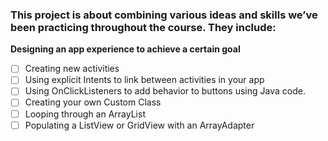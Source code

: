 
### This project is about combining various ideas and skills we’ve been practicing throughout the course. They include:

__Designing an app experience to achieve a certain goal__
- [ ] Creating new activities
- [ ] Using explicit Intents to link between activities in your app
- [ ] Using OnClickListeners to add behavior to buttons using Java code.
- [ ] Creating your own Custom Class
- [ ] Looping through an ArrayList
- [ ] Populating a ListView or GridView with an ArrayAdapter
